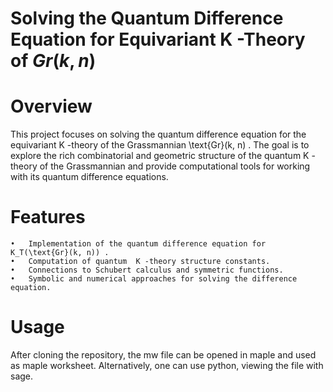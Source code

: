 # Solving the Quantum Difference Equation for Equivariant  K -Theory of  $Gr(k, n)$ 

# Overview

This project focuses on solving the quantum difference equation for the equivariant  K -theory of the Grassmannian  \text{Gr}(k, n) . The goal is to explore the rich combinatorial and geometric structure of the quantum  K -theory of the Grassmannian and provide computational tools for working with its quantum difference equations.

# Features
	•	Implementation of the quantum difference equation for  K_T(\text{Gr}(k, n)) .
	•	Computation of quantum  K -theory structure constants.
	•	Connections to Schubert calculus and symmetric functions.
	•	Symbolic and numerical approaches for solving the difference equation.

 # Usage
 After cloning the repository, the mw file can be opened in maple and used as maple worksheet. Alternatively, one can use python, viewing the file with sage.

